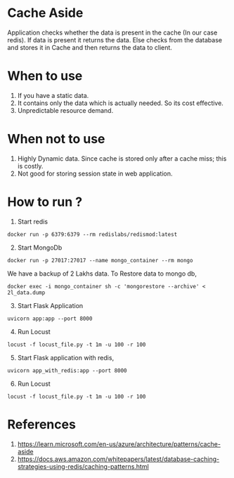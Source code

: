 # Cache Aside

Application checks whether the data is present in the cache (In our case redis). If data is present it returns the data. Else checks from the database and stores it in Cache and then returns the data to client.


# When to use

1. If you have a static data. 
2. It contains only the data which is actually needed. So its cost effective. 
3. Unpredictable resource demand. 


# When not to use

1. Highly Dynamic data. Since cache is stored only after a cache miss; this is costly. 
2. Not good for storing session state in web application. 


# How to run ?

1. Start redis

```
docker run -p 6379:6379 --rm redislabs/redismod:latest
```

2. Start MongoDb

```
docker run -p 27017:27017 --name mongo_container --rm mongo
```
We have a backup of 2 Lakhs data. To Restore data to mongo db, 

```
docker exec -i mongo_container sh -c 'mongorestore --archive' < 2l_data.dump
```

3. Start Flask Application

```
uvicorn app:app --port 8000
```

4. Run Locust

```
locust -f locust_file.py -t 1m -u 100 -r 100
```

5. Start Flask application with redis, 

```
uvicorn app_with_redis:app --port 8000
```

6. Run Locust

```
locust -f locust_file.py -t 1m -u 100 -r 100
```



# References

1. https://learn.microsoft.com/en-us/azure/architecture/patterns/cache-aside
2. https://docs.aws.amazon.com/whitepapers/latest/database-caching-strategies-using-redis/caching-patterns.html